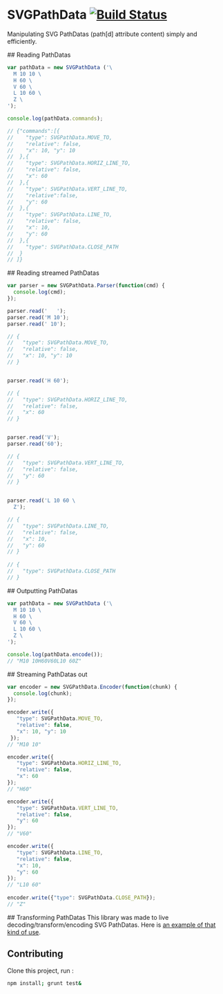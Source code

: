 # SVGPathData [![Build Status](https://travis-ci.org/nfroidure/SVGPathData.png?branch=master)](https://travis-ci.org/nfroidure/SVGPathData)

Manipulating SVG PathDatas (path[d] attribute content) simply and efficiently.

## Reading PathDatas
```js
var pathData = new SVGPathData ('\
  M 10 10 \
  H 60 \
  V 60 \
  L 10 60 \
  Z \
');

console.log(pathData.commands);

// {"commands":[{
//    "type": SVGPathData.MOVE_TO,
//    "relative": false,
//    "x": 10, "y": 10
//  },{
//    "type": SVGPathData.HORIZ_LINE_TO,
//    "relative": false,
//    "x": 60
//  },{
//    "type": SVGPathData.VERT_LINE_TO,
//    "relative":false,
//    "y": 60
//  },{
//    "type": SVGPathData.LINE_TO,
//    "relative": false,
//    "x": 10,
//    "y": 60
//  },{
//    "type": SVGPathData.CLOSE_PATH
//  }
// ]}
```

## Reading streamed PathDatas
```js
var parser = new SVGPathData.Parser(function(cmd) {
  console.log(cmd);
});

parser.read('   ');
parser.read('M 10');
parser.read(' 10');

// {
//   "type": SVGPathData.MOVE_TO,
//   "relative": false,
//   "x": 10, "y": 10
// }


parser.read('H 60');

// {
//   "type": SVGPathData.HORIZ_LINE_TO,
//   "relative": false,
//   "x": 60
// }


parser.read('V');
parser.read('60');

// {
//   "type": SVGPathData.VERT_LINE_TO,
//   "relative": false,
//   "y": 60
// }


parser.read('L 10 60 \
  Z');

// {
//   "type": SVGPathData.LINE_TO,
//   "relative": false,
//   "x": 10,
//   "y": 60
// }
  
// {
//   "type": SVGPathData.CLOSE_PATH
// }
```

## Outputting PathDatas
```js
var pathData = new SVGPathData ('\
  M 10 10 \
  H 60 \
  V 60 \
  L 10 60 \
  Z \
');

console.log(pathData.encode());
// "M10 10H60V60L10 60Z"
```

## Streaming PathDatas out
```js
var encoder = new SVGPathData.Encoder(function(chunk) {
  console.log(chunk);
});

encoder.write({
   "type": SVGPathData.MOVE_TO,
   "relative": false,
   "x": 10, "y": 10
 });
// "M10 10"

encoder.write({
   "type": SVGPathData.HORIZ_LINE_TO,
   "relative": false,
   "x": 60
});
// "H60"

encoder.write({
   "type": SVGPathData.VERT_LINE_TO,
   "relative": false,
   "y": 60
});
// "V60"

encoder.write({
   "type": SVGPathData.LINE_TO,
   "relative": false,
   "x": 10,
   "y": 60
});
// "L10 60"
  
encoder.write({"type": SVGPathData.CLOSE_PATH});
// "Z"
```

## Transforming PathDatas
This library was made to live decoding/transform/encoding SVG PathDatas. Here is
 [an example of that kind of use](https://github.com/nfroidure/grunt-fontfactory/commit/f7b7046cf08bd56d03ab4822056aae5548de9333#diff-3281a466fce36eeb82c74e380ba1b145R156).

## Contributing
Clone this project, run :
```sh
npm install; grunt test&
```
